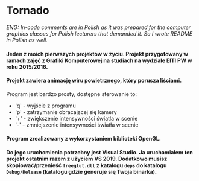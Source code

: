 # Tornado

*ENG: In-code comments are in Polish as it was prepared for the computer graphics classes for Polish lecturers that demanded it. So I wrote README in Polish as well.*

#### Jeden z moich pierwszych projektów w życiu. Projekt przygotowany w ramach zajęć z Grafiki Komputerowej na studiach na wydziale EITI PW w roku 2015/2016.

#### Projekt zawiera animację wiru powietrznego, który porusza liściami.

Program jest bardzo prosty, dostępne sterowanie to:
- 'q' - wyjście z programu
- 'p' - zatrzymanie obracającej się kamery
- '+' - zwiększenie intensywności światła w scenie
- '-' - zmniejszenie intensywności światła w scenie

#### Program zrealizowany z wykorzystaniem biblioteki OpenGL.

#### Do jego uruchomienia potrzebny jest Visual Studio. Ja uruchamiałem ten projekt ostatnim razem z użyciem VS 2019. Dodatkowo musisz skopiować/przenieść `freeglut.dll` z katalogu `deps` do katalogu `Debug/Release` (katalogu gdzie generuje się Twoja binarka).
